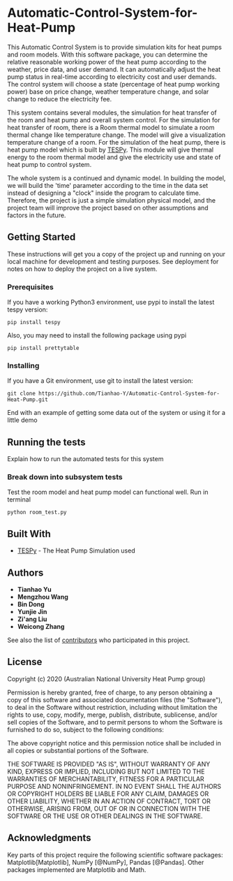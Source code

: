 # Automatic-Control-System-for-Heat-Pump

This Automatic Control System is to provide simulation kits for heat pumps and room models. With this software package, you can determine the relative reasonable working power of the heat pump according to the weather, price data, and user demand. It can automatically adjust the heat pump status in real-time according to electricity cost and user demands. The control system will choose a state (percentage of heat pump working power) base on price change, weather temperature change, and solar change to reduce the electricity fee. 

This system contains several modules, the simulation for heat transfer of the room and heat pump and overall system control. For the simulation for heat transfer of room, there is a Room thermal model to simulate a room thermal change like temperature change. The model will give a visualization temperature change of a room. For the simulation of the heat pump, there is heat pump model which is built by [TESPy](https://github.com/oemof/tespy). This module will give thermal energy to the room thermal model and give the electricity use and state of heat pump to control system.  

The whole system is a continued and dynamic model. In building the model, we will build the 'time' parameter according to the time in the data set instead of designing a "clock" inside the program to calculate time. Therefore, the project is just a simple simulation physical model, and the project team will improve the project based on other assumptions and factors in the future.

## Getting Started

These instructions will get you a copy of the project up and running on your local machine for development and testing purposes. See deployment for notes on how to deploy the project on a live system.

### Prerequisites

If you have a working Python3 environment, use pypi to install the latest tespy version:

```
pip install tespy
```

Also, you may need to install the following package using pypi

```
pip install prettytable
```

### Installing

If you have a Git environment, use git to install the latest version:

```
git clone https://github.com/Tianhao-Y/Automatic-Control-System-for-Heat-Pump.git
```

End with an example of getting some data out of the system or using it for a little demo

## Running the tests

Explain how to run the automated tests for this system

### Break down into subsystem tests

Test the room model and heat pump model can functional well. Run in terminal

```
python room_test.py
```

## Built With

* [TESPy](https://github.com/oemof/tespy) - The Heat Pump Simulation used

## Authors

* **Tianhao Yu** 
* **Mengzhou Wang** 
* **Bin Dong** 
* **Yunjie Jin** 
* **Zi'ang Liu** 
* **Weicong Zhang**

See also the list of [contributors](https://github.com/Tianhao-Y/Automatic-Control-System-for-Heat-Pump/graphs/contributors) who participated in this project.

## License
Copyright (c) 2020 (Australian National University Heat Pump group)

Permission is hereby granted, free of charge, to any person obtaining a copy of this software and associated documentation files (the "Software"), to deal in the Software without restriction, including without limitation the rights to use, copy, modify, merge, publish, distribute, sublicense, and/or sell copies of the Software, and to permit persons to whom the Software is furnished to do so, subject to the following conditions:

The above copyright notice and this permission notice shall be included in all copies or substantial portions of the Software.

THE SOFTWARE IS PROVIDED "AS IS", WITHOUT WARRANTY OF ANY KIND, EXPRESS OR IMPLIED, INCLUDING BUT NOT LIMITED TO THE WARRANTIES OF MERCHANTABILITY, FITNESS FOR A PARTICULAR PURPOSE AND NONINFRINGEMENT. IN NO EVENT SHALL THE AUTHORS OR COPYRIGHT HOLDERS BE LIABLE FOR ANY CLAIM, DAMAGES OR OTHER LIABILITY, WHETHER IN AN ACTION OF CONTRACT, TORT OR OTHERWISE, ARISING FROM, OUT OF OR IN CONNECTION WITH THE SOFTWARE OR THE USE OR OTHER DEALINGS IN THE SOFTWARE.

## Acknowledgments

Key parts of this project require the following scientific software packages: Matplotlib[Matplotlib], NumPy [@NumPy], Pandas [@Pandas]. Other packages implemented are Matplotlib and Math.


